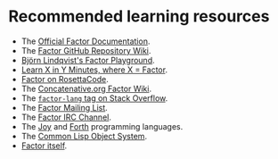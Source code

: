 # Recommended learning resources

* The [Official Factor Documentation](http://docs.factorcode.org).
* The [Factor GitHub Repository Wiki](http://github.com/factor/factor/wiki).
* [Björn Lindqvist's Factor Playground](http://github.com/bjourne/playground-factor).
* [Learn X in Y Minutes, where X = Factor](http://learnxinyminutes.com/docs/factor).
* [Factor on RosettaCode](http://rosettacode.org/wiki/Category:Factor).
* The [Concatenative.org Factor Wiki](concatenative.org/wiki/view/Factor).
* The [`factor-lang` tag on Stack Overflow](http://stackoverflow.com/questions/tagged/factor-lang).
* The [Factor Mailing List](http://concatenative.org/wiki/view/Factor/Mailing%20list).
* The [Factor IRC Channel](http://concatenative.org/wiki/view/Concatenative%20IRC%20channel).
* The [Joy](http://enwp.org/Joy_%28programming_language%29) and [Forth](http://enwp.org/Forth_%28programming_language%29) programming languages.
* The [Common Lisp Object System](http://enwp.org/Common_Lisp_Object_System).
* [Factor itself](http://github.com/factor/factor).
